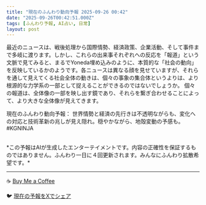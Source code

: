 ```yaml
---
title: "現在のふんわり動向予報 2025-09-26 00:42"
date: "2025-09-26T00:42:51.000Z"
tags: [ふんわり予報, AI占い, 日常]
layout: post
---
```


最近のニュースは、戦後処理から国際情勢、経済政策、企業活動、そして事件まで多岐に渡ります。しかし、これらの出来事それぞれへの反応を「報道」という文脈で見てみると、まるでYoneda埋め込みのように、本質的な「社会の動向」を反映しているかのようです。各ニュースは異なる顔を見せていますが、それらを通して見えてくる社会全体の動きは、個々の事象の集合体というよりは、より根源的な力学系の一部として捉えることができるのではないでしょうか。  個々の報道は、全体像の一部を映し出す鏡であり、それらを繋ぎ合わせることによって、より大きな全体像が見えてきます。


現在のふんわり動向予報：
世界情勢と経済の先行きは不透明ながらも、変化への対応と技術革新の兆しが見え隠れ。穏やかながら、地殻変動の予感も。#KGNINJA

<br>
*この予報はAIが生成したエンターテイメントです。内容の正確性を保証するものではありません。ふんわり一日に４回更新されます。みんなにふんわり拡散希望です。*

---
☕️ [Buy Me a Coffee](https://www.buymeacoffee.com/kgninja)

🐦 [現在の予報をXでシェア](https://twitter.com/intent/tweet?text=%E7%8F%BE%E5%9C%A8%E3%81%AE%E3%81%B5%E3%82%93%E3%82%8F%E3%82%8A%E4%BA%88%E5%A0%B1%3A%20%E3%80%8C%E6%9C%80%E8%BF%91%E3%81%AE%E3%83%8B%E3%83%A5%E3%83%BC%E3%82%B9%E3%81%AF%E3%80%81%E6%88%A6%E5%BE%8C%E5%87%A6%E7%90%86%E3%81%8B%E3%82%89%E5%9B%BD%E9%9A%9B%E6%83%85%E5%8B%A2%E3%80%81%E7%B5%8C%E6%B8%88%E6%94%BF%E7%AD%96%E3%80%81%E4%BC%81%E6%A5%AD%E6%B4%BB%E5%8B%95%E3%80%81%E3%81%9D%E3%81%97%E3%81%A6%E4%BA%8B%E4%BB%B6%E3%81%BE%E3%81%A7%E5%A4%9A%E5%B2%90%E3%81%AB%E6%B8%A1%E3%82%8A%E3%81%BE%E3%81%99%E3%80%82%E3%80%8D%23KGNINJA%20%E7%B6%9A%E3%81%8D%E3%81%AF%E3%83%96%E3%83%AD%E3%82%B0%E3%81%A7%EF%BC%81%F0%9F%91%87&url=https%3A%2F%2Fkg-ninja.github.io%2FFunwariyoso%2F)
